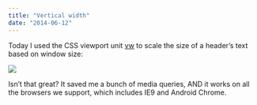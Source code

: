 ```yaml
---
title: "Vertical width"
date: "2014-06-12"
---
```


Today I used the CSS viewport unit [vw](https://developer.mozilla.org/en-US/docs/Web/CSS/length#vw) to scale the size of a header’s text based on window size:

![](http://static1.squarespace.com/static/554569a4e4b0b68214c1f5d9/55457b34e4b0fca745eb358d/55457b36e4b0fca745eb3761/1430616926910//img.gif)

Isn’t that great? It saved me a bunch of media queries, AND it works on all the browsers we support, which includes IE9 and Android Chrome.
